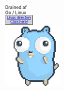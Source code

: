 Drained af  
Go / Linux  
[![alt text](linux.gif)](https://www.youtube.com/watch?v=JwRKq5lyhnQ)     
[![alt text](dancing-gopher.gif)](https://www.youtube.com/watch?v=hFF5PLst0mo)

